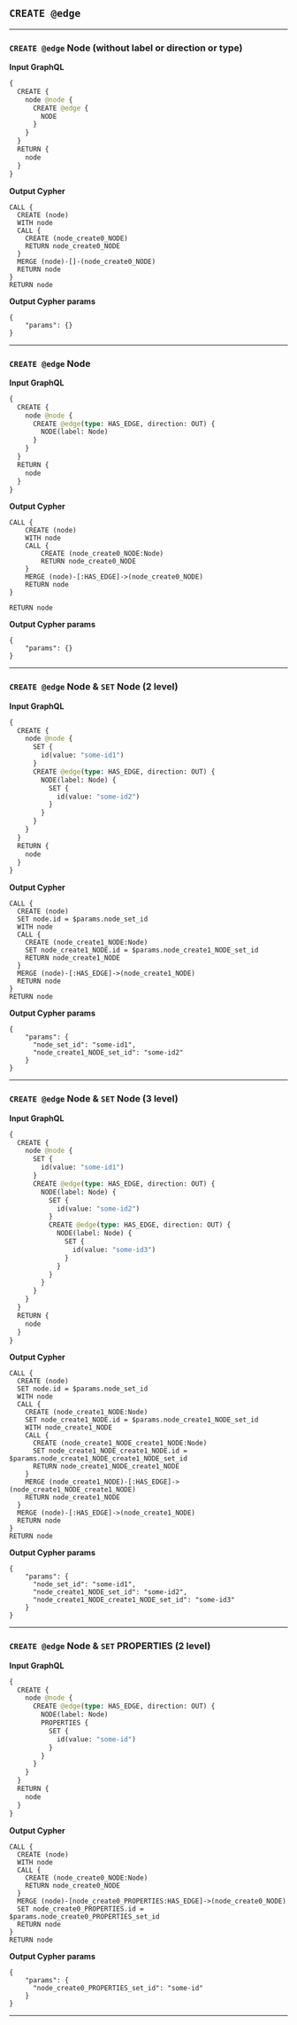 ## `CREATE @edge`

---

### `CREATE @edge` Node (without label or direction or type)

**Input GraphQL**

```graphql
{
  CREATE {
    node @node {
      CREATE @edge {
        NODE
      }
    }
  }
  RETURN {
    node
  }
}
```

**Output Cypher**

```cypher
CALL {
  CREATE (node)
  WITH node
  CALL {
    CREATE (node_create0_NODE)
    RETURN node_create0_NODE
  }
  MERGE (node)-[]-(node_create0_NODE)
  RETURN node
}
RETURN node
```

**Output Cypher params**

```params
{
    "params": {}
}
```

---

### `CREATE @edge` Node

**Input GraphQL**

```graphql
{
  CREATE {
    node @node {
      CREATE @edge(type: HAS_EDGE, direction: OUT) {
        NODE(label: Node)
      }
    }
  }
  RETURN {
    node
  }
}
```

**Output Cypher**

```cypher
CALL {
    CREATE (node)
    WITH node
    CALL {
        CREATE (node_create0_NODE:Node)
        RETURN node_create0_NODE
    }
    MERGE (node)-[:HAS_EDGE]->(node_create0_NODE)
    RETURN node
}

RETURN node
```

**Output Cypher params**

```params
{
    "params": {}
}
```

---

### `CREATE @edge` Node & `SET` Node (2 level)

**Input GraphQL**

```graphql
{
  CREATE {
    node @node {
      SET {
        id(value: "some-id1")
      }
      CREATE @edge(type: HAS_EDGE, direction: OUT) {
        NODE(label: Node) {
          SET {
            id(value: "some-id2")
          }
        }
      }
    }
  }
  RETURN {
    node
  }
}
```

**Output Cypher**

```cypher
CALL {
  CREATE (node)
  SET node.id = $params.node_set_id
  WITH node
  CALL {
    CREATE (node_create1_NODE:Node)
    SET node_create1_NODE.id = $params.node_create1_NODE_set_id
    RETURN node_create1_NODE
  }
  MERGE (node)-[:HAS_EDGE]->(node_create1_NODE)
  RETURN node
}
RETURN node
```

**Output Cypher params**

```params
{
    "params": {
      "node_set_id": "some-id1",
      "node_create1_NODE_set_id": "some-id2"
    }
}
```

---

### `CREATE @edge` Node & `SET` Node (3 level)

**Input GraphQL**

```graphql
{
  CREATE {
    node @node {
      SET {
        id(value: "some-id1")
      }
      CREATE @edge(type: HAS_EDGE, direction: OUT) {
        NODE(label: Node) {
          SET {
            id(value: "some-id2")
          }
          CREATE @edge(type: HAS_EDGE, direction: OUT) {
            NODE(label: Node) {
              SET {
                id(value: "some-id3")
              }
            }
          }
        }
      }
    }
  }
  RETURN {
    node
  }
}
```

**Output Cypher**

```cypher
CALL {
  CREATE (node)
  SET node.id = $params.node_set_id
  WITH node
  CALL {
    CREATE (node_create1_NODE:Node)
    SET node_create1_NODE.id = $params.node_create1_NODE_set_id
    WITH node_create1_NODE
    CALL {
      CREATE (node_create1_NODE_create1_NODE:Node)
      SET node_create1_NODE_create1_NODE.id = $params.node_create1_NODE_create1_NODE_set_id
      RETURN node_create1_NODE_create1_NODE
    }
    MERGE (node_create1_NODE)-[:HAS_EDGE]->(node_create1_NODE_create1_NODE)
    RETURN node_create1_NODE
  }
  MERGE (node)-[:HAS_EDGE]->(node_create1_NODE)
  RETURN node
}
RETURN node
```

**Output Cypher params**

```params
{
    "params": {
      "node_set_id": "some-id1",
      "node_create1_NODE_set_id": "some-id2",
      "node_create1_NODE_create1_NODE_set_id": "some-id3"
    }
}
```

---

### `CREATE @edge` Node & `SET` PROPERTIES (2 level)

**Input GraphQL**

```graphql
{
  CREATE {
    node @node {
      CREATE @edge(type: HAS_EDGE, direction: OUT) {
        NODE(label: Node)
        PROPERTIES {
          SET {
            id(value: "some-id")
          }
        }
      }
    }
  }
  RETURN {
    node
  }
}
```

**Output Cypher**

```cypher
CALL {
  CREATE (node)
  WITH node
  CALL {
    CREATE (node_create0_NODE:Node)
    RETURN node_create0_NODE
  }
  MERGE (node)-[node_create0_PROPERTIES:HAS_EDGE]->(node_create0_NODE)
  SET node_create0_PROPERTIES.id = $params.node_create0_PROPERTIES_set_id
  RETURN node
}
RETURN node
```

**Output Cypher params**

```params
{
    "params": {
      "node_create0_PROPERTIES_set_id": "some-id"
    }
}
```

---

